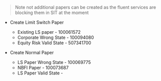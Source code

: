 
> Note not additional papers can be created as the fluent services are blocking them in SIT at the moment

- Create Limit Switch Paper
	- Existing LS paper - 100061572
	- Corporate Wrong State - 100094080
	- Equity Risk Valid State - 507341700

- Create Normal Paper
	- LS Paper Wrong State - 100069775
	- NBFI Paper - 100073687
	- LS Paper Valid State - 

